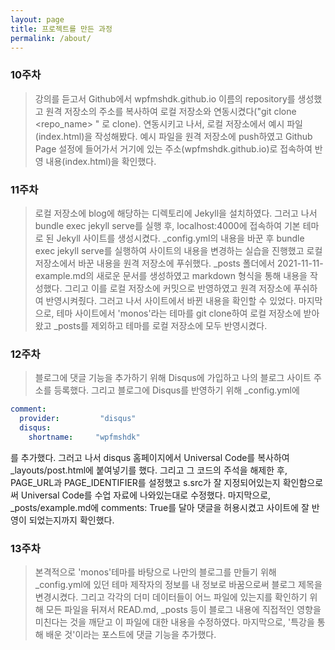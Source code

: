 ```yaml
---
layout: page
title: 프로젝트를 만든 과정
permalink: /about/
---
```


### 10주차
> 강의를 듣고서 Github에서 wpfmshdk.github.io 이름의 repository를 생성했고 원격 저장소의 주소를 복사하여 로컬 저장소와 연동시켰다("git clone <repo_name> <path>" 로 clone). 연동시키고 나서, 로컬 저장소에서 예시 파일(index.html)을 작성해봤다. 예시 파일을 원격 저장소에 push하였고 Github Page 설정에 들어가서 거기에 있는 주소(wpfmshdk.github.io)로 접속하여 반영 내용(index.html)을 확인했다.

### 11주차
> 로컬 저장소에 blog에 해당하는 디렉토리에 Jekyll을 설치하였다. 그러고 나서 bundle exec jekyll serve를 실행 후, localhost:4000에 접속하여 기본 테마로 된 Jekyll 사이트를 생성시켰다. 
> _config.yml의 내용을 바꾼 후 bundle exec jekyll serve를 실행하여 사이트의 내용을 변경하는 실습을 진행했고 로컬 저장소에서 바꾼 내용을 원격 저장소에 푸쉬했다.
> _posts 폴더에서 2021-11-11-example.md의 새로운 문서를 생성하였고 markdown 형식을 통해 내용을 작성했다. 그리고 이를 로컬 저장소에 커밋으로 반영하였고 원격 저장소에 푸쉬하여 반영시켜줬다. 그러고 나서 사이트에서 바뀐 내용을 확인할 수 있었다.
 마지막으로, 테마 사이트에서 'monos'라는 테마를 git clone하여 로컬 저장소에 받아왔고 _posts를 제외하고 테마를 로컬 저장소에 모두 반영시켰다.

### 12주차
> 블로그에 댓글 기능을 추가하기 위해 Disqus에 가입하고 나의 블로그 사이트 주소를 등록했다. 그리고 블로그에 Disqus를 반영하기 위해 _config.yml에 
```yml
comment:
  provider:         "disqus"
  disqus:
    shortname:     "wpfmshdk"
```
를 추가했다. 그러고 나서 disqus 홈페이지에서 Universal Code를 복사하여 _layouts/post.html에 붙여넣기를 했다. 그리고 그 코드의 주석을 해제한 후, PAGE_URL과 PAGE_IDENTIFIER를 설정했고 s.src가 잘 지정되어있는지 확인함으로써 Universal Code를 수업 자료에 나와있는대로 수정했다. 마지막으로, _posts/example.md에 comments: True를 달아 댓글을 허용시켰고 사이트에 잘 반영이 되었는지까지 확인했다. 
 
### 13주차
> 본격적으로 'monos'테마를 바탕으로 나만의 블로그를 만들기 위해 _config.yml에 있던 테마 제작자의 정보를 내 정보로 바꿈으로써 블로그 제목을 변경시켰다. 그리고 각각의 더미 데이터들이 어느 파일에 있는지를 확인하기 위해 모든 파일을 뒤져서 READ.md, _posts 등이 블로그 내용에 직접적인 영향을 미친다는 것을 깨닫고 이 파일에 대한 내용을 수정하였다. 마지막으로, '특강을 통해 배운 것'이라는 포스트에 댓글 기능을 추가했다.
 


